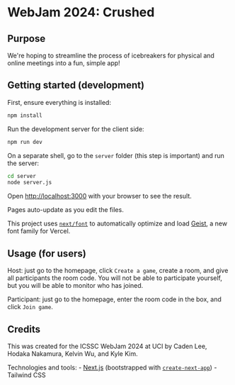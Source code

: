 # WebJam 2024: Crushed

## Purpose
We're hoping to streamline the process of icebreakers for physical and online meetings into a fun, simple app!

## Getting started (development)

First, ensure everything is installed:
```bash
npm install
```

Run the development server for the client side:
```bash
npm run dev
```

On a separate shell, go to the `server` folder (this step is important) and run the server:
```bash
cd server
node server.js
```

Open [http://localhost:3000](http://localhost:3000) with your browser to see the result.

Pages auto-update as you edit the files.

This project uses [`next/font`](https://nextjs.org/docs/app/building-your-application/optimizing/fonts) to automatically optimize and load [Geist](https://vercel.com/font), a new font family for Vercel.

## Usage (for users)

Host: just go to the homepage, click `Create a game`, create a room, and give all participants the room code. You will not be able to participate yourself, but you will be able to monitor who has joined.

Participant: just go to the homepage, enter the room code in the box, and click `Join game`.

## Credits
This was created for the ICSSC WebJam 2024 at UCI by Caden Lee, Hodaka Nakamura, Kelvin Wu, and Kyle Kim.

Technologies and tools:
    - [Next.js](https://nextjs.org) (bootstrapped with [`create-next-app`](https://github.com/vercel/next.js/tree/canary/packages/create-next-app))
    - Tailwind CSS
